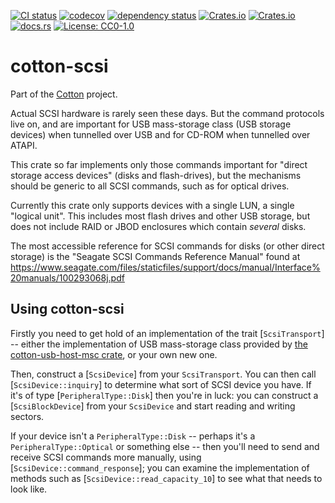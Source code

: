 [![CI status](https://github.com/pdh11/cotton/actions/workflows/ci.yml/badge.svg)](https://github.com/pdh11/cotton/actions)
[![codecov](https://codecov.io/gh/pdh11/cotton/branch/main/graph/badge.svg?token=SMSZEPGRHA)](https://codecov.io/gh/pdh11/cotton)
[![dependency status](https://deps.rs/repo/github/pdh11/cotton/status.svg)](https://deps.rs/repo/github/pdh11/cotton)
[![Crates.io](https://img.shields.io/crates/v/cotton-scsi)](https://crates.io/crates/cotton-scsi)
[![Crates.io](https://img.shields.io/crates/d/cotton-scsi)](https://crates.io/crates/cotton-scsi)
[![docs.rs](https://img.shields.io/docsrs/cotton-scsi)](https://docs.rs/cotton-scsi/latest/cotton_scsi/)
[![License: CC0-1.0](https://img.shields.io/badge/License-CC0_1.0-lightgrey.svg)](http://creativecommons.org/publicdomain/zero/1.0/)

# cotton-scsi

Part of the [Cotton](https://github.com/pdh11/cotton) project.

Actual SCSI hardware is rarely seen these days. But the command
protocols live on, and are important for USB mass-storage class (USB
storage devices) when tunnelled over USB and for CD-ROM when tunnelled
over ATAPI.

This crate so far implements only those commands important for "direct
storage access devices" (disks and flash-drives), but the mechanisms should
be generic to all SCSI commands, such as for optical drives.

Currently this crate only supports devices with a single LUN, a
single "logical unit". This includes most flash drives and other USB
storage, but does not include RAID or JBOD enclosures which contain
_several_ disks.

The most accessible reference for SCSI commands for disks (or other
direct storage) is the "Seagate SCSI Commands Reference Manual" found
at
<https://www.seagate.com/files/staticfiles/support/docs/manual/Interface%20manuals/100293068j.pdf>


## Using cotton-scsi

Firstly you need to get hold of an implementation of the trait
[`ScsiTransport`] -- either the implementation of USB mass-storage
class provided by [the cotton-usb-host-msc crate](https://github.com/pdh11/cotton/tree/main/cotton-usb-host-msc), or your own new one.

Then, construct a [`ScsiDevice`] from your `ScsiTransport`. You can then
call [`ScsiDevice::inquiry`] to determine what sort of SCSI device you
have. If it's of type [`PeripheralType::Disk`] then you're in luck: you
can construct a [`ScsiBlockDevice`] from your `ScsiDevice` and start reading
and writing sectors.

If your device isn't a `PeripheralType::Disk` -- perhaps it's a
`PeripheralType::Optical` or something else -- then you'll need to
send and receive SCSI commands more manually, using
[`ScsiDevice::command_response`]; you can examine the implementation
of methods such as [`ScsiDevice::read_capacity_10`] to see what that
needs to look like.
